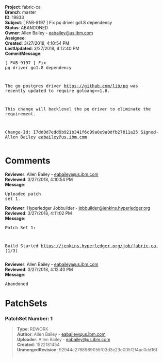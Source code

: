 <strong>Project</strong>: fabric-ca<br><strong>Branch</strong>: master<br><strong>ID</strong>: 19833<br><strong>Subject</strong>: [ FAB-9197 ] Fix pq driver go1.8 dependency<br><strong>Status</strong>: ABANDONED<br><strong>Owner</strong>: Allen Bailey - eabailey@us.ibm.com<br><strong>Assignee</strong>:<br><strong>Created</strong>: 3/27/2018, 4:10:54 PM<br><strong>LastUpdated</strong>: 3/27/2018, 4:12:40 PM<br><strong>CommitMessage</strong>:<br><pre>[ FAB-9197 ] Fix pq driver go1.8 dependency

The go postgres driver
https://github.com/lib/pq
was recently updated to require goloang>=1.8.

This change will backlevel the pq driver
to eliminate the requirement.

Change-Id: I7dd0d7edd9b921b341f6c99a0e9a0dfb27811a25
Signed-off-by: Allen Bailey <eabailey@us.ibm.com>
</pre><h1>Comments</h1><strong>Reviewer</strong>: Allen Bailey - eabailey@us.ibm.com<br><strong>Reviewed</strong>: 3/27/2018, 4:10:54 PM<br><strong>Message</strong>: <pre>Uploaded patch set 1.</pre><strong>Reviewer</strong>: Hyperledger Jobbuilder - jobbuilder@jenkins.hyperledger.org<br><strong>Reviewed</strong>: 3/27/2018, 4:11:02 PM<br><strong>Message</strong>: <pre>Patch Set 1:

Build Started https://jenkins.hyperledger.org/job/fabric-ca-verify-s390x/2810/ (1/3)</pre><strong>Reviewer</strong>: Allen Bailey - eabailey@us.ibm.com<br><strong>Reviewed</strong>: 3/27/2018, 4:12:40 PM<br><strong>Message</strong>: <pre>Abandoned</pre><h1>PatchSets</h1><h3>PatchSet Number: 1</h3><blockquote><strong>Type</strong>: REWORK<br><strong>Author</strong>: Allen Bailey - eabailey@us.ibm.com<br><strong>Uploader</strong>: Allen Bailey - eabailey@us.ibm.com<br><strong>Created</strong>: 1522181454<br><strong>UnmergedRevision</strong>: 92944c2768989055f03d3e23c005f2f4ac0dd16f<br><br></blockquote>